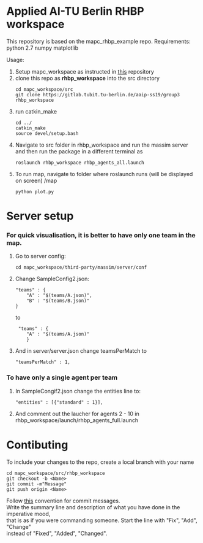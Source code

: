# Applied AI-TU Berlin RHBP workspace

This repository is based on the mapc_rhbp_example repo. 
Requirements:
python 2.7
numpy
matplotlib

Usage:

1. Setup mapc_workspace as instructed in <a href="https://gitlab.tubit.tu-berlin.de/aaip-ss19/mapc_workspace">this</a> repository
2. clone this repo as <b>rhbp_workspace</b> into the src directory
   ``` 
   cd mapc_workspace/src
   git clone https://gitlab.tubit.tu-berlin.de/aaip-ss19/group3 rhbp_workspace
   ```
3. run catkin_make
   ```
   cd ../
   catkin_make
   source devel/setup.bash
   ```
4. Navigate to src folder in rhbp_workspace and  run the massim server and then run the package in a different terminal as 
   ```
   roslaunch rhbp_workspace rhbp_agents_all.launch
   ```
5. To run map, navigate to folder where roslaunch runs (will be displayed on screen) /map
   ```
   python plot.py
   ```
# Server setup 

### For quick visualisation, it is better to have only one team in the map.

1. Go to server config:
    ```
    cd mapc_workspace/third-party/massim/server/conf
    ```
    
2. Change SampleConfig2.json:
    
    ```
    "teams" : {
        "A" : "$(teams/A.json)",
        "B" : "$(teams/B.json)"
    }
    ```
    to
    
    ```
     "teams" : {
        "A" : "$(teams/A.json)"
        }
    ```

3. And in server/server.json change teamsPerMatch to
    
    ```
    "teamsPerMatch" : 1,
    ```
    

### To have only a single agent per team 
    
1. In SampleCongif2.json change the entities line to:
    ```
    "entities" : [{"standard" : 1}],
    ```
2. And comment out the laucher for agents 2 - 10 in rhbp_workspace/launch/rhbp_agents_full.launch

# Contibuting
To include your changes to the repo, create a local branch with your name 

```
cd mapc_workspace/src/rhbp_workspace
git checkout -b <Name>
git commit -m"Message"
git push origin <Name>
```
Follow <a href="https://chris.beams.io/posts/git-commit/">this</a> convention for commit messages.
<br>
Write the summary line and description of what you have done in the imperative mood, 
<br>that is as if you were commanding someone. Start the line with "Fix", "Add", "Change" <br> 
instead of "Fixed", "Added", "Changed".
